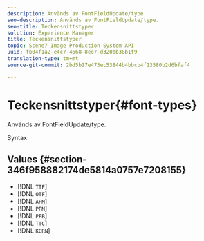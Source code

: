 ```yaml
---
description: Används av FontFieldUpdate/type.
seo-description: Används av FontFieldUpdate/type.
seo-title: Teckensnittstyper
solution: Experience Manager
title: Teckensnittstyper
topic: Scene7 Image Production System API
uuid: fb04f1a2-e4c7-4668-8ec7-d320bb38b1f9
translation-type: tm+mt
source-git-commit: 2bd5b17e473ec53844b4bbcb4f13580b2d6bfaf4

---
```



# Teckensnittstyper{#font-types}

Används av FontFieldUpdate/type.

Syntax

## Values {#section-346f958882174de5814a0757e7208155}

* [!DNL `TTF`]
* [!DNL `OTF`]
* [!DNL `AFM`]
* [!DNL `PFM`]
* [!DNL `PFB`]
* [!DNL `TTC`]
* [!DNL `KERN`]

